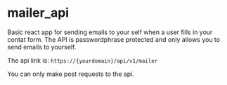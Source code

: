 # mailer_api

Basic react app for sending emails to your self when a user fills in your contat form. The API is passwordphrase protected and only allows you to send emails to yourself.

The api link is: `https://{yourdomain}/api/v1/mailer`

You can only make post requests to the api.